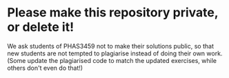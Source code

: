 # Please make this repository private, or delete it!

We ask students of PHAS3459 not to make their solutions public, so that new students are not tempted to plagiarise instead
of doing their own work. (Some update the plagiarised code to match the updated exercises, while others don't even do that!)

